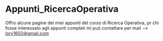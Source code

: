 # Appunti_RicercaOperativa
Offro alcune pagine dei miei appunti del corso di Ricerca Operativa, pr chi fosse interessato agli appunti completi mi può contattare per mail --> lory1602@gmail.com


